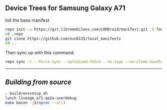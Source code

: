 Device Trees for Samsung Galaxy A71
------------------------------------
Init the base manifest
```bash
repo init -u https://git.libremobileos.com/LMODroid/manifest.git -b fourteen --git-lfs --depth=1
cd .repo 
git clone https://github.com/eun0115/local_manifests
cd ..
```

Then sync up with this command:
```bash
repo sync -c --force-sync --optimized-fetch --no-tags --no-clone-bundle --prune -j4
```
-------------
 
_Building from source_
---------------
```bash
. build/envsetup.sh
lunch lineage_a71-ap2a-userdebug
make bacon -j$(nproc --all)
```
